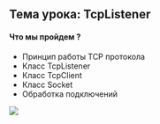 ﻿## Тема урока: TcpListener

#### Что мы пройдем ? 
* Принцип работы TCP протокола
* Класс TcpListener
* Класс TcpClient
* Класс Socket
* Обработка подключений

![](https://docs.oracle.com/cd/E18752_01/html/816-4554/figures/ipov.fig88.png)


